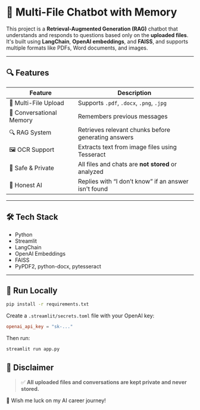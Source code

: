 # 🧠 Multi-File Chatbot with Memory

This project is a **Retrieval-Augmented Generation (RAG)** chatbot that understands and responds to questions based only on the **uploaded files**. It's built using **LangChain**, **OpenAI embeddings**, and **FAISS**, and supports multiple formats like PDFs, Word documents, and images.

---

## 🔍 Features

| Feature | Description |
|--------|-------------|
| 📂 Multi-File Upload | Supports `.pdf`, `.docx`, `.png`, `.jpg` |
| 🧠 Conversational Memory | Remembers previous messages |
| 🔍 RAG System | Retrieves relevant chunks before generating answers |
| 🖼️ OCR Support | Extracts text from image files using Tesseract |
| 🔐 Safe & Private | All files and chats are **not stored** or analyzed |
| 💬 Honest AI | Replies with “I don’t know” if an answer isn't found |

---

## 🛠️ Tech Stack

- Python
- Streamlit
- LangChain
- OpenAI Embeddings
- FAISS
- PyPDF2, python-docx, pytesseract

---

## 🚀 Run Locally

```bash
pip install -r requirements.txt
```

Create a `.streamlit/secrets.toml` file with your OpenAI key:

```toml
openai_api_key = "sk-..."
```

Then run:

```bash
streamlit run app.py
```

## 📢 Disclaimer

> ✅ **All uploaded files and conversations are kept private and never stored.**

🙏 Wish me luck on my AI career journey!


